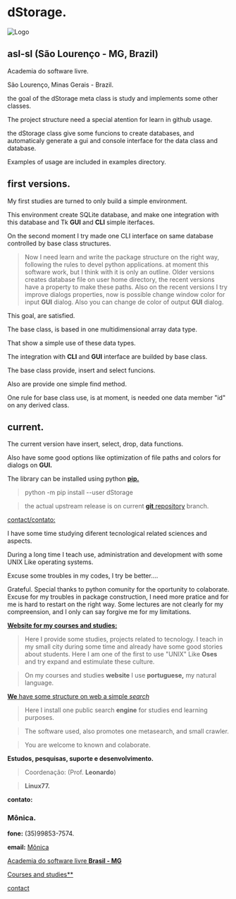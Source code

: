 # dStorage.

![Logo](https://asl-sl.com.br/dstorage/img/dStorage.png)


## asl-sl (São Lourenço - MG, Brazil)

Academia do software livre.

São Lourenço, Minas Gerais - Brazil.


the goal of the dStorage meta class is study and implements some other classes.

The project structure need a special atention for learn in github usage.

the dStorage class give some funcions to create databases, and automaticaly
generate a gui and console interface for the data class and database.

Examples of usage are included in examples directory.

## first versions.

My first studies are turned to only build a simple environment.

This environment create SQLite database, and make one integration with this database and Tk **GUI** and __CLI__ simple iterfaces.

On the second moment I try made one CLI interface on same database controlled by base class structures.

> Now I need learn and write the package structure on the right way, following the rules to 
> devel python applications. at moment this software work, but I think with it is only an 
> outline.
> Older versions creates database file on user home directory, the recent versions have a property to make these paths.
> Also on the recent versions I try improve dialogs properties, now is possible change window color for input **GUI** dialog. Also you can change de color of output **GUI** dialog.

This goal, are satisfied.

The base class, is based in one multidimensional array data type.

That show a simple use of these data types.

The integration with __CLI__ and __GUI__ interface are builded by base class.

The base class provide, insert and select funcions.

Also are provide one simple find method.

One rule for base class use, is at moment, is needed one data member "id" on any derived class.

## current.

The current version have insert, select, drop, data functions.

Also have some good options like optimization of file paths and colors for dialogs on **GUI.**

The library can be installed using python [**pip.**](https://pypi.org/project/dStorage/)

> python -m pip install --user dStorage

> the actual upstream release is on current [**git** repository](https://github.com/leo0-07/dStorage) branch.

[contact/contato:](mailto:feraleomg@gmail.com)

I have some time studying diferent tecnological related sciences and aspects.

During a long time I teach use, administration and development with some UNIX Like operating systems.

Excuse some troubles in my codes, I try be better....

Grateful.
Special thanks to python comunity for the oportunity to colaborate.
Excuse for my troubles in package construction, I need more pratice and for me is hard to restart on the right way. Some lectures are not clearly for my compreension, and I only can say forgive me for my limitations.


[**Website for my courses and studies:**](http://www.asl-sl.com.br)
> Here I provide some studies, projects related to tecnology. I teach in my small city during some time and already have some good stories about students. Here I am one of the first to use "UNIX" Like __Oses__ and try expand and estimulate these culture.

> On my courses and studies **website** I use __portuguese,__ my natural language.


[**We** have some structure on web a simple _search_](http://eureka.magicbyte.tec.br/)


> Here I install one public search __engine__ for studies end learning purposes.

> The software used, also promotes one metasearch, and small crawler.

> You are welcome to known and colaborate.

**Estudos, pesquisas, suporte e desenvolvimento.**
> Coordenação: (Prof. __Leonardo__)

> **Linux77.**

**contato:**

### **Mônica.**

**fone:** (35)99853-7574.

**email:** [Mônica](monijucodoro@gmail.com) 

[Academia do software livre **Brasil - MG**](http://www.asl-sl.com.br)

[Courses and studies**](http://www.cursos.asl-sl.com.br)

[contact](mailto:feraleomg@gmail.com)

